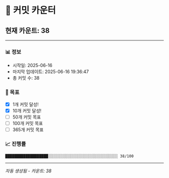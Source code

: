 # 🔢 커밋 카운터

## 현재 카운트: 38

---

### 📊 정보
- 시작일: 2025-06-16
- 마지막 업데이트: 2025-06-16 19:36:47
- 총 커밋 수: 38

### 🎯 목표
- [x] 1개 커밋 달성!
- [x] 10개 커밋 달성!
- [ ] 50개 커밋 목표
- [ ] 100개 커밋 목표
- [ ] 365개 커밋 목표

### 📈 진행률
```
███████████████████░░░░░░░░░░░░░░░░░░░░░░░░░░░░░░░ 38/100
```

---
*자동 생성됨 - 카운트: 38*
